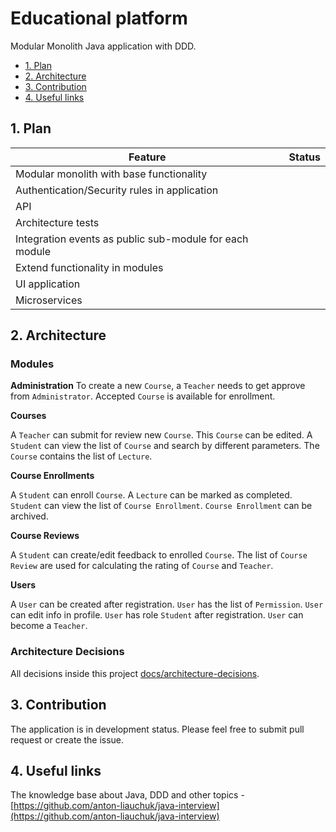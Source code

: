 # Educational platform

Modular Monolith Java application with DDD.
- [1. Plan](#1-plan)
- [2. Architecture](#2-architecture)
- [3. Contribution](#3-contribution)
- [4. Useful links](#4-useful-links)

## 1. Plan
| Feature | Status |
| ------- | ------ |
| Modular monolith with base functionality |  |
| Authentication/Security rules in application |  |
| API |  |
| Architecture tests |  |
| Integration events as public sub-module for each module |  |
| Extend functionality in modules |  |
| UI application |  |
| Microservices |  |

## 2. Architecture
### Modules
**Administration**
To create a new `Course`, a `Teacher` needs to get approve from `Administrator`. Accepted `Course` is available for enrollment.

**Courses**

A `Teacher` can submit for review new `Course`. This `Course` can be edited. A `Student` can view the list of `Course` and search by different parameters. The `Course` contains the list of `Lecture`.

**Course Enrollments**

A `Student` can enroll `Course`. A `Lecture` can be marked as completed. `Student` can view the list of `Course Enrollment`. `Course Enrollment` can be archived.

**Course Reviews**

A `Student` can create/edit feedback to enrolled `Course`. The list of `Course Review` are used for calculating the rating of `Course` and `Teacher`.

**Users**

A `User` can be created after registration. `User` has the list of `Permission`. `User` can edit info in profile. `User` has role `Student` after registration. `User` can become a `Teacher`.

### Architecture Decisions

All decisions inside this project [docs/architecture-decisions](docs/architecture-decisions).

## 3. Contribution
The application is in development status. Please feel free to submit pull request or create the issue.

## 4. Useful links
The knowledge base about Java, DDD and other topics - [https://github.com/anton-liauchuk/java-interview](https://github.com/anton-liauchuk/java-interview)

